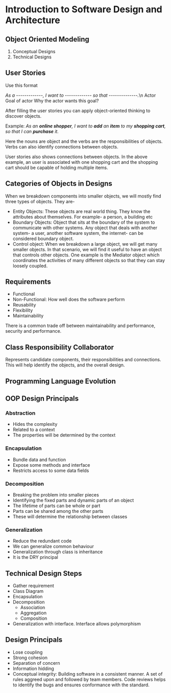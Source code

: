 # Introduction to Software Design and Architecture

## Object Oriented Modeling

1. Conceptual Designs
2. Technical Designs

## User Stories

Use this format

*As a -------------, I want to ------------- so that --------------.*\n
      Actor                   Goal of actor          Why the actor wants this goal?

After filling the user stories you can apply object-oriented thinking to discover objects.

Example: *As an **online shopper**, I want to **add** an **item** to my **shopping cart**, so that I can
**purchase** it.*

Here the nouns are object and the verbs are the responsibilities of objects. Verbs can also identify
connections between objects.

User stories also shows connections between objects. In the above example, an user is associated
with one shopping cart and the shopping cart should be capable of holding multiple items.

## Categories of Objects in Designs

When we breakdown components into smaller objects, we will mostly find three types of objects. They
are-

- Entity Objects: These objects are real world thing. They know the attributes about themselves. For
example- a person, a building etc
- Boundary Objects: Object that sits at the boundary of the system to communicate with other
systems. Any object that deals with another system- a user, another software system, the internet-
can be considered boundary object.
- Control object: When we breakdown a large object, we will get many smaller objects. In that
scenario, we will find it useful to have an object that controls other objects. One example is the
Mediator object which coordinates the activities of many different objects so that they can stay
loosely coupled.

## Requirements

- Functional
- Non-Functional: How well does the software perform
- Reusability
- Flexibility
- Maintainability

There is a common trade off between maintainability and performance, security and performance.

## Class Responsibility Collaborator

Represents candidate components, their responsibilities and connections. This will help identify the
objects, and the overall design.

## Programming Language Evolution

## OOP Design Principals

### Abstraction

- Hides the complexity
- Related to a context
- The properties will be determined by the context

### Encapsulation

- Bundle data and function
- Expose some methods and interface
- Restricts access to some data fields

### Decomposition

- Breaking the problem into smaller pieces
- Identifying the fixed parts and dynamic parts of an object
- The lifetime of parts can be whole or part
- Parts can be shared among the other parts
- These will determine the relationship between classes

### Generalization

- Reduce the redundant code
- We can generalize common behaviour
- Generalization through class is inheritance
- It is the DRY principal

## Technical Design Steps

- Gather requirement
- Class Diagram
- Encapsulation
- Decomposition
  - Association
  - Aggregation
  - Composition
- Generalization with interface. Interface allows polymorphism

## Design Principals

- Lose coupling
- Strong cohesion
- Separation of concern
- Information hidding
- Conceptual integrity: Building software in a consistent manner. A set of rules aggreed upon and
followed by team members. Code reviews helps to identify the bugs and ensures conformance with the
standard.
